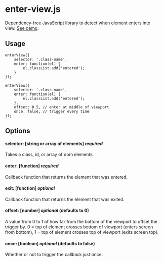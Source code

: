 # enter-view.js

Dependency-free JavaScript library to detect when element enters into view. [See demo](https://russellgoldenberg.github.io/enter-view/).

## Usage

```
enterView({
	selector: '.class-name',
	enter: function(el) {
		el.classList.add('entered');
	}
});
```

```
enterView({
	selector: '.class-name',
	enter: function(el) {
		el.classList.add('entered');
	},
	offset: 0.5, // enter at middle of viewport
	once: false, // trigger every time
});
```

## Options

#### selector: [string or array of elements] _required_

Takes a class, id, or array of dom elements.

#### enter: [function] _required_

Callback function that returns the element that was entered.

#### exit: [function] _optional_

Callback function that returns the element that was exited.

#### offset: [number] _optional_ (defaults to 0)

A value from 0 to 1 of how far from the bottom of the viewport to offset the trigger by. 0 = top of element crosses bottom of viewport (enters screen from bottom), 1 = top of element crosses top of viewport (exits screen top).

#### once: [boolean] _optional_ (defaults to false)

Whether or not to trigger the callback just once.
